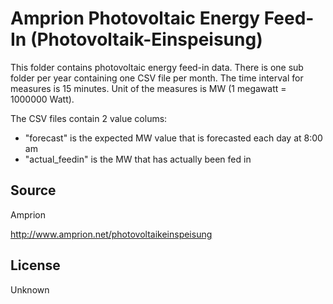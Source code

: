 Amprion Photovoltaic Energy Feed-In (Photovoltaik-Einspeisung)
==============================================================

This folder contains photovoltaic energy feed-in data. There is one sub folder per year containing one CSV file per month. The time interval for measures is 15 minutes. Unit of the measures is MW (1 megawatt = 1000000 Watt).

The CSV files contain 2 value colums:

* "forecast" is the expected MW value that is forecasted each day at 8:00 am
* "actual_feedin" is the MW that has actually been fed in

## Source

Amprion

http://www.amprion.net/photovoltaikeinspeisung

## License

Unknown
